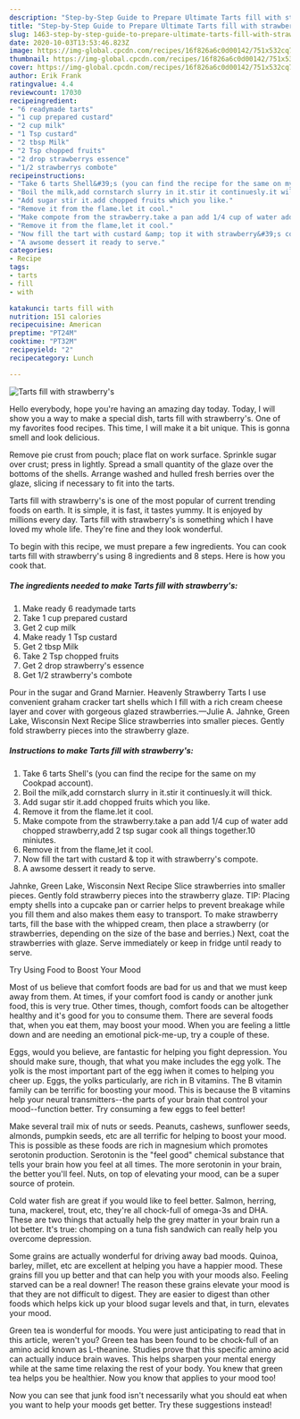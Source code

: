 ```yaml
---
description: "Step-by-Step Guide to Prepare Ultimate Tarts fill with strawberry&amp;#39;s"
title: "Step-by-Step Guide to Prepare Ultimate Tarts fill with strawberry&amp;#39;s"
slug: 1463-step-by-step-guide-to-prepare-ultimate-tarts-fill-with-strawberry-and-39-s
date: 2020-10-03T13:53:46.823Z
image: https://img-global.cpcdn.com/recipes/16f826a6c0d00142/751x532cq70/tarts-fill-with-strawberrys-recipe-main-photo.jpg
thumbnail: https://img-global.cpcdn.com/recipes/16f826a6c0d00142/751x532cq70/tarts-fill-with-strawberrys-recipe-main-photo.jpg
cover: https://img-global.cpcdn.com/recipes/16f826a6c0d00142/751x532cq70/tarts-fill-with-strawberrys-recipe-main-photo.jpg
author: Erik Frank
ratingvalue: 4.4
reviewcount: 17030
recipeingredient:
- "6 readymade tarts"
- "1 cup prepared custard"
- "2 cup milk"
- "1 Tsp custard"
- "2 tbsp Milk"
- "2 Tsp chopped fruits"
- "2 drop strawberrys essence"
- "1/2 strawberrys combote"
recipeinstructions:
- "Take 6 tarts Shell&#39;s (you can find the recipe for the same on my Cookpad account)."
- "Boil the milk,add cornstarch slurry in it.stir it continuesly.it will thick."
- "Add sugar stir it.add chopped fruits which you like."
- "Remove it from the flame.let it cool."
- "Make compote from the strawberry.take a pan add 1/4 cup of water add chopped strawberry,add 2 tsp sugar cook all things together.10 miniutes."
- "Remove it from the flame,let it cool."
- "Now fill the tart with custard &amp; top it with strawberry&#39;s compote."
- "A awsome dessert it ready to serve."
categories:
- Recipe
tags:
- tarts
- fill
- with

katakunci: tarts fill with 
nutrition: 151 calories
recipecuisine: American
preptime: "PT24M"
cooktime: "PT32M"
recipeyield: "2"
recipecategory: Lunch

---
```



![Tarts fill with strawberry&#39;s](https://img-global.cpcdn.com/recipes/16f826a6c0d00142/751x532cq70/tarts-fill-with-strawberrys-recipe-main-photo.jpg)

Hello everybody, hope you're having an amazing day today. Today, I will show you a way to make a special dish, tarts fill with strawberry&#39;s. One of my favorites food recipes. This time, I will make it a bit unique. This is gonna smell and look delicious.

Remove pie crust from pouch; place flat on work surface. Sprinkle sugar over crust; press in lightly. Spread a small quantity of the glaze over the bottoms of the shells. Arrange washed and hulled fresh berries over the glaze, slicing if necessary to fit into the tarts.

Tarts fill with strawberry&#39;s is one of the most popular of current trending foods on earth. It is simple, it is fast, it tastes yummy. It is enjoyed by millions every day. Tarts fill with strawberry&#39;s is something which I have loved my whole life. They're fine and they look wonderful.


To begin with this recipe, we must prepare a few ingredients. You can cook tarts fill with strawberry&#39;s using 8 ingredients and 8 steps. Here is how you cook that.

<!--inarticleads1-->

##### The ingredients needed to make Tarts fill with strawberry&#39;s:

1. Make ready 6 readymade tarts
1. Take 1 cup prepared custard
1. Get 2 cup milk
1. Make ready 1 Tsp custard
1. Get 2 tbsp Milk
1. Take 2 Tsp chopped fruits
1. Get 2 drop strawberry&#39;s essence
1. Get 1/2 strawberry&#39;s combote


Pour in the sugar and Grand Marnier. Heavenly Strawberry Tarts I use convenient graham cracker tart shells which I fill with a rich cream cheese layer and cover with gorgeous glazed strawberries.—Julie A. Jahnke, Green Lake, Wisconsin Next Recipe Slice strawberries into smaller pieces. Gently fold strawberry pieces into the strawberry glaze. 

<!--inarticleads2-->

##### Instructions to make Tarts fill with strawberry&#39;s:

1. Take 6 tarts Shell&#39;s (you can find the recipe for the same on my Cookpad account).
1. Boil the milk,add cornstarch slurry in it.stir it continuesly.it will thick.
1. Add sugar stir it.add chopped fruits which you like.
1. Remove it from the flame.let it cool.
1. Make compote from the strawberry.take a pan add 1/4 cup of water add chopped strawberry,add 2 tsp sugar cook all things together.10 miniutes.
1. Remove it from the flame,let it cool.
1. Now fill the tart with custard &amp; top it with strawberry&#39;s compote.
1. A awsome dessert it ready to serve.


Jahnke, Green Lake, Wisconsin Next Recipe Slice strawberries into smaller pieces. Gently fold strawberry pieces into the strawberry glaze. TIP: Placing empty shells into a cupcake pan or carrier helps to prevent breakage while you fill them and also makes them easy to transport. To make strawberry tarts, fill the base with the whipped cream, then place a strawberry (or strawberries, depending on the size of the base and berries.) Next, coat the strawberries with glaze. Serve immediately or keep in fridge until ready to serve. 

Try Using Food to Boost Your Mood


Most of us believe that comfort foods are bad for us and that we must keep away from them. At times, if your comfort food is candy or another junk food, this is very true. Other times, though, comfort foods can be altogether healthy and it's good for you to consume them. There are several foods that, when you eat them, may boost your mood. When you are feeling a little down and are needing an emotional pick-me-up, try a couple of these.

Eggs, would you believe, are fantastic for helping you fight depression. You should make sure, though, that what you make includes the egg yolk. The yolk is the most important part of the egg iwhen it comes to helping you cheer up. Eggs, the yolks particularly, are rich in B vitamins. The B vitamin family can be terrific for boosting your mood. This is because the B vitamins help your neural transmitters--the parts of your brain that control your mood--function better. Try consuming a few eggs to feel better!

Make several trail mix of nuts or seeds. Peanuts, cashews, sunflower seeds, almonds, pumpkin seeds, etc are all terrific for helping to boost your mood. This is possible as these foods are rich in magnesium which promotes serotonin production. Serotonin is the "feel good" chemical substance that tells your brain how you feel at all times. The more serotonin in your brain, the better you'll feel. Nuts, on top of elevating your mood, can be a super source of protein.

Cold water fish are great if you would like to feel better. Salmon, herring, tuna, mackerel, trout, etc, they're all chock-full of omega-3s and DHA. These are two things that actually help the grey matter in your brain run a lot better. It's true: chomping on a tuna fish sandwich can really help you overcome depression. 

Some grains are actually wonderful for driving away bad moods. Quinoa, barley, millet, etc are excellent at helping you have a happier mood. These grains fill you up better and that can help you with your moods also. Feeling starved can be a real downer! The reason these grains elevate your mood is that they are not difficult to digest. They are easier to digest than other foods which helps kick up your blood sugar levels and that, in turn, elevates your mood.

Green tea is wonderful for moods. You were just anticipating to read that in this article, weren't you? Green tea has been found to be chock-full of an amino acid known as L-theanine. Studies prove that this specific amino acid can actually induce brain waves. This helps sharpen your mental energy while at the same time relaxing the rest of your body. You knew that green tea helps you be healthier. Now you know that applies to your mood too!

Now you can see that junk food isn't necessarily what you should eat when you want to help your moods get better. Try  these suggestions  instead!

